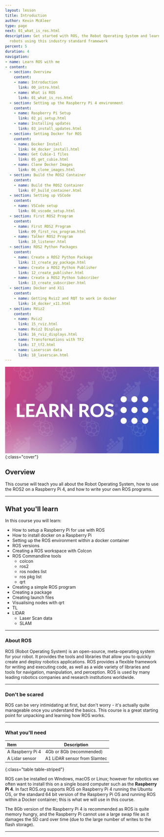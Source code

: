```yaml
---
layout: lesson
title: Introduction
author: Kevin McAleer
type: page
next: 01_what_is_ros.html
description: Get started with ROS, the Robot Operating System and learn how to build
  robots using this industry standard framework
percent: 5
duration: 4
navigation:
- name: Learn ROS with me
- content:
  - section: Overview
    content:
    - name: Introduction
      link: 00_intro.html
    - name: What is ROS
      link: 01_what_is_ros.html
  - section: Setting up the Raspberry Pi 4 environment
    content:
    - name: Raspberry Pi Setup
      link: 02_pi_setup.html
    - name: Installing updates
      link: 03_install_updates.html
  - section: Setting Docker for ROS
    content:
    - name: Docker Install
      link: 04_docker_install.html
    - name: Get Cubie-1 files
      link: 05_get_cubie.html
    - name: Clone Docker Images
      link: 06_clone_images.html
  - section: Build the ROS2 Container
    content:
    - name: Build the ROS2 Container
      link: 07_build_container.html
  - section: Setting up VSCode
    content:
    - name: VSCode setup
      link: 08_vscode_setup.html
  - section: First ROS2 Program
    content:
    - name: First ROS2 Program
      link: 09_first_ros_program.html
    - name: Talker ROS2 Program
      link: 10_listener.html
  - section: ROS2 Python Packages
    content:
    - name: Create a ROS2 Python Package
      link: 11_create_py_package.html
    - name: Create a ROS2 Python Publisher
      link: 12_create_publisher.html
    - name: Create a ROS2 Python Subscriber
      link: 13_create_subscriber.html
  - section: Docker and X11
    content:
    - name: Getting Rviz2 and RQT to work in docker
      link: 14_docker_x11.html
  - section: RViz2
    content:
    - name: Rviz2
      link: 15_rviz.html
    - name: Rviz2 Displays
      link: 16_rviz_displays.html
    - name: Transformations with TF2
      link: 17_tf2.html
    - name: Laserscan data
      link: 18_laserscan.html
---
```



![Screenshot of the imager tool](assets/ros_background.jpg){:class="cover"}

## Overview

This course will teach you all about the Robot Operating System, how to use the ROS2 on a Raspberry Pi 4, and how to write your own ROS programs.

---

## What you'll learn

In this course you will learn:

* How to setup a Raspberry Pi for use with ROS
* How to install docker on a Raspberry Pi
* Setting up the ROS environment within a docker container
* ROS versions
* Creating a ROS workspace with Colcon
* ROS Commandline tools
    * colcon
    * ros2
    * ros nodes list
    * ros pkg list
    * qrt
* Creating a simple ROS program
* Creating a package
* Creating launch files
* Visualising nodes with qrt
* TL
* LIDAR
    * Laser Scan data
    * SLAM

---

### About ROS

ROS (Robot Operating System) is an open-source, meta-operating system for your robot. It provides the tools and libraries that allow you to quickly create and deploy robotics applications. ROS provides a flexible framework for writing and executing code, as well as a wide variety of libraries and tools for navigation, manipulation, and perception. ROS is used by many leading robotics companies and research institutions worldwide.

---

### Don't be scared

 ROS can be very intimidating at first, but don't worry - it's actually quite manageable once you understand the basics. This course is a great starting point for unpacking and learning how ROS works.

---

### What you'll need

Item             | Description
:----------------|-----------------------------
A Raspberry Pi 4 | 4Gb or 8Gb (recommended)
A Lidar sensor   | A1 LiDAR sensor from Slamtec
{:class="table table-striped"}

ROS can be installed on Windows, macOS or Linux; however for robotics we often want to install this on a single board computer such as the **Raspberry Pi 4**. In fact ROS.org supports ROS on Raspberry Pi 4 running the Ubuntu OS, or the standard 64 bit version of the Raspberry Pi OS and running ROS within a Docker container; this is what we will use in this course.

The 8Gb version of the Raspberry Pi 4 is recommended as ROS is quite memory hungry, and the Raspberry Pi cannot use a large swap file as it damages the SD card over time (due to the large number of writes to the flash storage).

---
